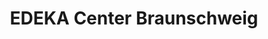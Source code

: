 ---
title: "EDEKA Center Braunschweig"
url: /braunschweig/edeka-center-braunschweig/
shop: Supermarkt
---
